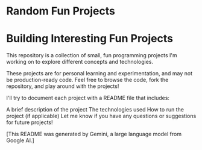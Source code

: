 # Random Fun Projects
# Building Interesting Fun Projects

This repository is a collection of small, fun programming projects I'm working on to explore different concepts and technologies.

These projects are for personal learning and experimentation, and may not be production-ready code. Feel free to browse the code, fork the repository, and play around with the projects!

I'll try to document each project with a README file that includes:

A brief description of the project
The technologies used
How to run the project (if applicable)
Let me know if you have any questions or suggestions for future projects!

[This README was generated by Gemini, a large language model from Google AI.]

